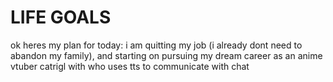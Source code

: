 # LIFE GOALS

ok heres my plan for today: i am quitting my job (i already dont need to abandon my family), and starting on pursuing my dream career as an anime vtuber catrigl with who uses tts to communicate with chat

